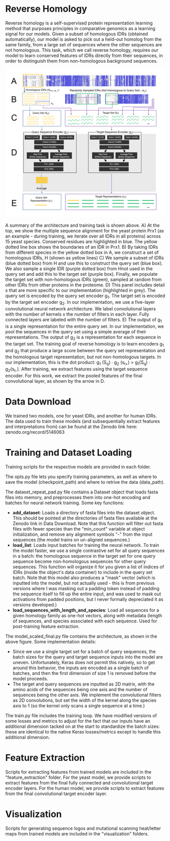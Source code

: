 # Reverse Homology

Reverse homology is a self-supervised protein representation learning method that purposes principles in comparative genomics as a learning signal for our models. Given a subset of homologous IDRs (obtained automatically), our model is asked to pick out a held-out homolog from the same family, from a large set of sequences where the other sequences are not homologous. This task, which we call reverse homology, requires our model to learn conserved features of IDRs directly from their sequences, in order to distinguish them from non-homologous background sequences.

![Architecture](architecture.png)

A summary of the architecture and training task is shown above. A) At the top, we show the multiple sequence alignment for the yeast protein Prx1 (as an example - during training, we iterate over all IDRs in all proteins) across 15 yeast species. Conserved residues are highlighted in blue. The yellow dotted line box shows the boundaries of an IDR in Prx1. B) By taking IDRs from different species in the yellow dotted box in A, we construct a set of homologous IDRs, H (shown as yellow lines) C) We sample a subset of IDRs (blue dotted box) from H and use this to construct the query set (blue box). We also sample a single IDR (purple dotted box) from Hnot used in the query set and add this to the target set (purple box). Finally, we populate the target set with non-homologous IDRs (green), sampled at random from other IDRs from other proteins in the proteome. D) This panel includes detail s that are more specific to our implementation (highlighted in grey). The query set is encoded by the query set encoder g<sub>1</sub>. The target set is encoded by the target set encoder g<sub>2</sub>. In our implementation, we use a five-layer convolutional neural network architecture. We label convolutional layers with the number of kernels x the number of filters in each layer. Fully connected layers are labeled with the number of filters. E) The output of g<sub>1</sub> is a single representation for the entire query set. In our implementation, we pool the sequences in the query set using a simple average of their representations. The output of g<sub>2</sub> is a representation for each sequence in the target set. The training goal of reverse homology is to learn encoders g<sub>1</sub> and g<sub>2</sub> that produce a large score between the query set representation and the homologous target representation, but not non-homologous targets. In our implementation, this is the dot product: g<sub>1</sub> (S<sub>q</sub>) ∙ g<sub>2</sub> (s<sub>t+</sub>) > g<sub>1</sub>(S<sub>q</sub>) ∙ g<sub>2</sub>(s<sub>t-</sub>). After training, we extract features using the target sequence encoder. For this work, we extract the pooled features of the final convolutional layer, as shown by the arrow in D.

# Data Download

We trained two models, one for yeast IDRs, and another for human IDRs. The data used to train these models (and subsequentially extract features and interpretations from) can be found at the Zenodo link here: zenodo.org/record/5146063

# Training and Dataset Loading

Training scripts for the respective models are provided in each folder. 

The opts.py file lets you specify training parameters, as well as where to save the model (checkpoint_path) and where to retrive the data (data_path). 

The dataset_repeat_pad.py file contains a Dataset object that loads fasta files into memory, and preprocesses them into one-hot encoding and batches for neural network training. Some key functions:
<ul>
  <li><b>add_dataset</b>: Loads a directory of fasta files into the dataset object. This should be pointed at the directories of fasta files available at the Zenodo link in Data Download. Note that this function will filter out fasta files with fewer species than the "min_count" variable at object initialization, and remove any alignment symbols "-" from the input sequences (the model trains on un-aligned sequences.)</li>
  <li><b>load_list</b>: Loads input batches for training the neural network. To train the model faster, we use a single contrastive set for all query sequences in a batch: the homologous sequence in the target set for one query sequence become non-homologous sequences for other query sequences. This function will organize it for you given a list of indices of IDRs (inside the object's data container) to include in the query set batch. Note that this model also produces a "mask" vector (which is inputted into the model, but not actually used - this is from previous versions where I was masking out a padding token instead of padding the sequence itself to fill up the entire input, and was used to mask out activations from padded positions, but I never formally depreciated it as versions developed.)</li>
   <li><b>load_sequences_with_length_and_species</b>: Load all sequences for a given homology family as one-hot vectors, along with metadata (length of sequences, and species associated with each sequence. Used for post-training feature extraction.</li>
</ul> 

The model_scaled_final.py file contains the architecture, as shown in the above figure. Some implementation details:
<ul> 
  <li>Since we use a single target set for a batch of query sequences, the batch sizes for the query and target sequence inputs into the model are uneven. Unfortunately, Keras does not permit this natively, so to get around this behavior, the inputs are encoded as a single batch of batches, and then the first dimension of size 1 is removed before the model proceeds.</li>
  <li>The target and query sequences are inputted as 2D matrix, with the amino acids of the sequences being one axis and the number of sequences being the other axis. We implement the convolutional filters as 2D convolutions, but set the width of the kernel along the species axis to 1 (so the kernel only scans a single sequence at a time.)</li>
</ul>

The train.py file includes the training loop. We have modified versions of some losses and metrics to adjust for the fact that our inputs have an additional dimension tacked on at the start to standardize the batch sizes: these are identical to the native Keras losses/metrics except to handle this additional dimension. 

# Feature Extraction

Scripts for extracting features from trained models are included in the "feature_extraction" folder. For the yeast model, we provide scripts to extract features from the final fully connected and convolutional target encoder layers. For the human model, we provide scripts to extract features from the final convolutional target encoder layer.

# Visualization

Scripts for generating sequence logos and mutational scanning heat/letter maps from trained models are included in the "visualization" folders. 
